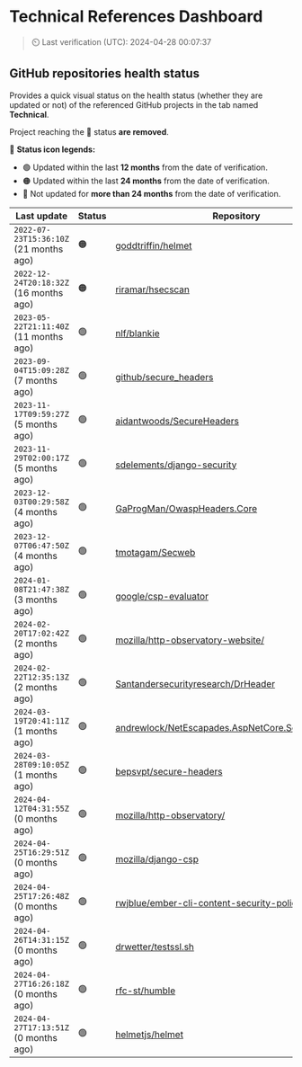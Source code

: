
# Technical References Dashboard

> :timer_clock: Last verification (UTC): 2024-04-28 00:07:37

## GitHub repositories health status

Provides a quick visual status on the health status (whether they are updated or not) of the referenced GitHub projects in the tab named **Technical**.

Project reaching the :red_circle: status **are removed**.

:speech_balloon: **Status icon legends:**

* :green_circle: Updated within the last **12 months** from the date of verification.
* :orange_circle: Updated within the last **24 months** from the date of verification.
* :red_circle: Not updated for **more than 24 months** from the date of verification.

| Last update | Status | Repository |
| --- | --- | --- |
| `2022-07-23T15:36:10Z` (21 months ago) | :orange_circle: | [goddtriffin/helmet](https://github.com/goddtriffin/helmet) |
| `2022-12-24T20:18:32Z` (16 months ago) | :orange_circle: | [riramar/hsecscan](https://github.com/riramar/hsecscan) |
| `2023-05-22T21:11:40Z` (11 months ago) | :green_circle: | [nlf/blankie](https://github.com/nlf/blankie) |
| `2023-09-04T15:09:28Z` (7 months ago) | :green_circle: | [github/secure_headers](https://github.com/github/secure_headers) |
| `2023-11-17T09:59:27Z` (5 months ago) | :green_circle: | [aidantwoods/SecureHeaders](https://github.com/aidantwoods/SecureHeaders) |
| `2023-11-29T02:00:17Z` (5 months ago) | :green_circle: | [sdelements/django-security](https://github.com/sdelements/django-security) |
| `2023-12-03T00:29:58Z` (4 months ago) | :green_circle: | [GaProgMan/OwaspHeaders.Core](https://github.com/GaProgMan/OwaspHeaders.Core) |
| `2023-12-07T06:47:50Z` (4 months ago) | :green_circle: | [tmotagam/Secweb](https://github.com/tmotagam/Secweb) |
| `2024-01-08T21:47:38Z` (3 months ago) | :green_circle: | [google/csp-evaluator](https://github.com/google/csp-evaluator) |
| `2024-02-20T17:02:42Z` (2 months ago) | :green_circle: | [mozilla/http-observatory-website/](https://github.com/mozilla/http-observatory-website/) |
| `2024-02-22T12:35:13Z` (2 months ago) | :green_circle: | [Santandersecurityresearch/DrHeader](https://github.com/Santandersecurityresearch/DrHeader) |
| `2024-03-19T20:41:11Z` (1 months ago) | :green_circle: | [andrewlock/NetEscapades.AspNetCore.SecurityHeaders](https://github.com/andrewlock/NetEscapades.AspNetCore.SecurityHeaders) |
| `2024-03-28T09:10:05Z` (1 months ago) | :green_circle: | [bepsvpt/secure-headers](https://github.com/bepsvpt/secure-headers) |
| `2024-04-12T04:31:55Z` (0 months ago) | :green_circle: | [mozilla/http-observatory/](https://github.com/mozilla/http-observatory/) |
| `2024-04-25T16:29:51Z` (0 months ago) | :green_circle: | [mozilla/django-csp](https://github.com/mozilla/django-csp) |
| `2024-04-25T17:26:48Z` (0 months ago) | :green_circle: | [rwjblue/ember-cli-content-security-policy/](https://github.com/rwjblue/ember-cli-content-security-policy/) |
| `2024-04-26T14:31:15Z` (0 months ago) | :green_circle: | [drwetter/testssl.sh](https://github.com/drwetter/testssl.sh) |
| `2024-04-27T16:26:18Z` (0 months ago) | :green_circle: | [rfc-st/humble](https://github.com/rfc-st/humble) |
| `2024-04-27T17:13:51Z` (0 months ago) | :green_circle: | [helmetjs/helmet](https://github.com/helmetjs/helmet) |

